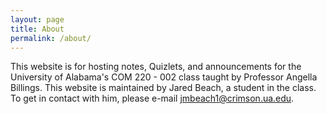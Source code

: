 ```yaml
---
layout: page
title: About
permalink: /about/
---
```


This website is for hosting notes, Quizlets, and announcements for the University of Alabama's COM 220 - 002 class taught by Professor Angella Billings. This website is maintained by Jared Beach, a student in the class. To get in contact with him, please e-mail [jmbeach1@crimson.ua.edu](mailto:jmbeach1@crimson.ua.edu).
